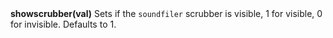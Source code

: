 <a name="showscrubber"><h3 style="padding-top: 40px; margin-top: 40px;"></h3></a>
**showscrubber(val)** Sets if the `soundfiler` scrubber is visible, 1 for visible, 0 for invisible. Defaults to 1. 